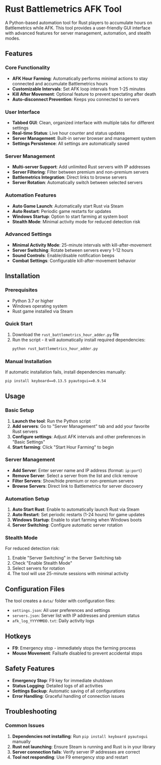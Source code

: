 # Rust Battlemetrics AFK Tool

A Python-based automation tool for Rust players to accumulate hours on Battlemetrics while AFK. This tool provides a user-friendly GUI interface with advanced features for server management, automation, and stealth modes.

## Features

### Core Functionality
- **AFK Hour Farming**: Automatically performs minimal actions to stay connected and accumulate Battlemetrics hours
- **Customizable Intervals**: Set AFK loop intervals from 1-25 minutes
- **Kill After Movement**: Optional feature to prevent spectating after death
- **Auto-disconnect Prevention**: Keeps you connected to servers

### User Interface
- **Tabbed GUI**: Clean, organized interface with multiple tabs for different settings
- **Real-time Status**: Live hour counter and status updates
- **Server Management**: Built-in server browser and management system
- **Settings Persistence**: All settings are automatically saved

### Server Management
- **Multi-server Support**: Add unlimited Rust servers with IP addresses
- **Server Filtering**: Filter between premium and non-premium servers
- **Battlemetrics Integration**: Direct links to browse servers
- **Server Rotation**: Automatically switch between selected servers

### Automation Features
- **Auto Game Launch**: Automatically start Rust via Steam
- **Auto Restart**: Periodic game restarts for updates
- **Windows Startup**: Option to start farming at system boot
- **Stealth Mode**: Minimal activity mode for reduced detection risk

### Advanced Settings
- **Minimal Activity Mode**: 25-minute intervals with kill-after-movement
- **Server Switching**: Rotate between servers every 1-12 hours
- **Sound Controls**: Enable/disable notification beeps
- **Combat Settings**: Configurable kill-after-movement behavior

## Installation

### Prerequisites
- Python 3.7 or higher
- Windows operating system
- Rust game installed via Steam

### Quick Start
1. Download the `rust_battlemetrics_hour_adder.py` file
2. Run the script - it will automatically install required dependencies:
   ```bash
   python rust_battlemetrics_hour_adder.py
   ```

### Manual Installation
If automatic installation fails, install dependencies manually:
```bash
pip install keyboard==0.13.5 pyautogui==0.9.54
```

## Usage

### Basic Setup
1. **Launch the tool**: Run the Python script
2. **Add servers**: Go to "Server Management" tab and add your favorite Rust servers
3. **Configure settings**: Adjust AFK intervals and other preferences in "Basic Settings"
4. **Start farming**: Click "Start Hour Farming" to begin

### Server Management
- **Add Server**: Enter server name and IP address (format: `ip:port`)
- **Remove Server**: Select a server from the list and click remove
- **Filter Servers**: Show/hide premium or non-premium servers
- **Browse Servers**: Direct link to Battlemetrics for server discovery

### Automation Setup
1. **Auto Start Rust**: Enable to automatically launch Rust via Steam
2. **Auto Restart**: Set periodic restarts (1-24 hours) for game updates
3. **Windows Startup**: Enable to start farming when Windows boots
4. **Server Switching**: Configure automatic server rotation

### Stealth Mode
For reduced detection risk:
1. Enable "Server Switching" in the Server Switching tab
2. Check "Enable Stealth Mode"
3. Select servers for rotation
4. The tool will use 25-minute sessions with minimal activity

## Configuration Files

The tool creates a `data/` folder with configuration files:
- `settings.json`: All user preferences and settings
- `servers.json`: Server list with IP addresses and premium status
- `afk_log_YYYYMMDD.txt`: Daily activity logs

## Hotkeys

- **F9**: Emergency stop - immediately stops the farming process
- **Mouse Movement**: Failsafe disabled to prevent accidental stops

## Safety Features

- **Emergency Stop**: F9 key for immediate shutdown
- **Status Logging**: Detailed logs of all activities
- **Settings Backup**: Automatic saving of all configurations
- **Error Handling**: Graceful handling of connection issues

## Troubleshooting

### Common Issues
1. **Dependencies not installing**: Run `pip install keyboard pyautogui` manually
2. **Rust not launching**: Ensure Steam is running and Rust is in your library
3. **Server connection fails**: Verify server IP addresses are correct
4. **Tool not responding**: Use F9 emergency stop and restart
